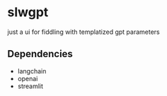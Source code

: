 # slwgpt
just a ui for fiddling with templatized gpt parameters

## Dependencies
- langchain
- openai
- streamlit